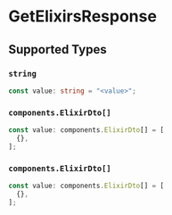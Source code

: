 # GetElixirsResponse


## Supported Types

### `string`

```typescript
const value: string = "<value>";
```

### `components.ElixirDto[]`

```typescript
const value: components.ElixirDto[] = [
  {},
];
```

### `components.ElixirDto[]`

```typescript
const value: components.ElixirDto[] = [
  {},
];
```

